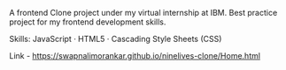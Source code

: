 A frontend Clone project under my virtual internship at IBM. Best practice project for my frontend development skills.

Skills: JavaScript · HTML5 · Cascading Style Sheets (CSS)

Link - https://swapnalimorankar.github.io/ninelives-clone/Home.html
